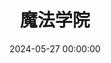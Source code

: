 ---
title: 魔法学院
date: 2024-05-27 00:00:00
type: faction
layout: faction
color: 8A2BE2
tags:
  - 魔法
  - 教育
  - 研究
description: 位于中央城的魔法学院是整个大陆最负盛名的魔法研究机构。这里不仅培养了无数优秀的魔法师，更是魔法理论研究和实践的圣地。学院拥有大陆最完备的魔法图书馆和实验设施，吸引着来自世界各地的天才学者。
members:
  - name: 艾琳娜
    title: 院长
    link: /character/elena
  - name: 星奈
    title: 优秀学员
    link: /character/reiyu-seina
  - name: 琉璃
    title: 研究员
    link: /character/reiyu-ruri
trait:
  - 拥有最完善的魔法教育体系
  - 设有多个专业研究部门
  - 与各大势力保持良好合作关系 
---